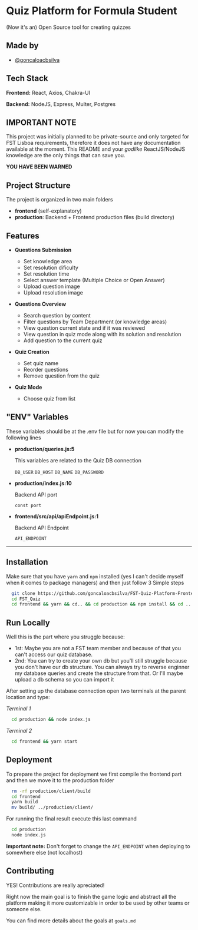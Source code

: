 
# Quiz Platform for Formula Student

(Now it's an) Open Source tool for creating quizzes



## Made by

- [@goncaloacbsilva](https://github.com/goncaloacbsilva)


## Tech Stack

**Frontend:** React, Axios, Chakra-UI

**Backend:** NodeJS, Express, Multer, Postgres


## IMPORTANT NOTE
This project was initially planned to be private-source and only targeted for FST Lisboa requirements, therefore it does not have any documentation available at the moment. This README and your *godlike* ReactJS/NodeJS knowledge are the only things that can save you.

**YOU HAVE BEEN WARNED**
## Project Structure

The project is organized in two main folders
- **frontend** (self-explanatory)
- **production**: Backend + Frontend production files (build directory)

## Features

- **Questions Submission**
    - Set knowledge area
    - Set resolution dificulty
    - Set resolution time
    - Select answer template (Multiple Choice or Open Answer)
    - Upload question image
    - Upload resolution image

- **Questions Overview**
    - Search question by content
    - Filter questions by Team Department (or knowledge areas)
    - View question current state and if it was reviewed
    - View question in quiz mode along with its solution and resolution
    - Add question to the current quiz

- **Quiz Creation**
    - Set quiz name
    - Reorder questions
    - Remove question from the quiz

- **Quiz Mode**
    - Choose quiz from list


## "ENV" Variables

These variables should be at the .env file but for now you can modify the following lines


- **production/queries.js:5**

    This variables are related to the Quiz DB connection

    `DB_USER`
    `DB_HOST`
    `DB_NAME`
    `DB_PASSWORD`

- **production/index.js:10**

    Backend API port

    `const port`

- **frontend/src/api/apiEndpoint.js:1**

    Backend API Endpoint

    `API_ENDPOINT`

----

## Installation

Make sure that you have `yarn` and `npm` installed (yes I can't decide myself when it comes to package managers) and then  just follow 3 Simple steps

```bash
  git clone https://github.com/goncaloacbsilva/FST-Quiz-Platform-Frontend.git FST_Quiz
  cd FST_Quiz
  cd frontend && yarn && cd.. && cd production && npm install && cd ..
```




    
## Run Locally

Well this is the part where you struggle because:
- 1st: Maybe you are not a FST team member and because of that you can't access our quiz database.
- 2nd: You can try to create your own db but you'll still struggle because you don't have our db structure.
You can always try to reverse enginner my database queries and create the structure from that.
Or I'll maybe upload a db schema so you can import it

After setting up the database connection open two terminals at the parent location and type:

*Terminal 1*
```bash
  cd production && node index.js
```

*Terminal 2*
```bash
  cd frontend && yarn start
```




## Deployment

To prepare the project for deployment we first compile the frontend part and then we move it to the production folder

```bash
  rm -rf production/client/build
  cd frontend
  yarn build
  mv build/ ../production/client/
```
For running the final result execute this last command

```bash
  cd production
  node index.js
```

**Important note:** Don't forget to change the `API_ENDPOINT` when deploying to somewhere else (not localhost)
## Contributing

YES! Contributions are really apreciated!

Right now the main goal is to finish the game logic and abstract all the platform making it more customizable in order to be used by other teams or someone else.

You can find more details about the goals at `goals.md`
